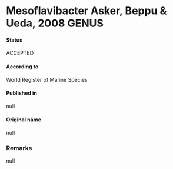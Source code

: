 # Mesoflavibacter Asker, Beppu & Ueda, 2008 GENUS

#### Status
ACCEPTED

#### According to
World Register of Marine Species

#### Published in
null

#### Original name
null

### Remarks
null